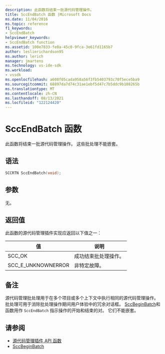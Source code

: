 ```yaml
---
description: 此函数将结束一批源代码管理操作。
title: SccEndBatch 函数 |Microsoft Docs
ms.date: 11/04/2016
ms.topic: reference
f1_keywords:
- SccEndBatch
helpviewer_keywords:
- SccEndBatch function
ms.assetid: 100e7833-fe0a-45c0-9fca-3e61fd1165b7
author: leslierichardson95
ms.author: lerich
manager: jmartens
ms.technology: vs-ide-sdk
ms.workload:
- vssdk
ms.openlocfilehash: a608f05cada958a56f3fb5403793c70f5ece5ba9
ms.sourcegitcommit: 68897da7d74c31ae1ebf5d47c7b5ddc9b108265b
ms.translationtype: MT
ms.contentlocale: zh-CN
ms.lasthandoff: 08/13/2021
ms.locfileid: "122124420"
---
```

# <a name="sccendbatch-function"></a>SccEndBatch 函数
此函数将结束一批源代码管理操作。 这些批处理不能嵌套。

## <a name="syntax"></a>语法

```cpp
SCCRTN SccEndBatch(void);
```

## <a name="parameters"></a>参数
 无。

## <a name="return-value"></a>返回值
 此函数的源代码管理插件实现应返回以下值之一：

|值|说明|
|-----------|-----------------|
|SCC_OK|成功结束批处理操作。|
|SCC_E_UNKNOWNERROR|非特定故障。|

## <a name="remarks"></a>备注
 源代码管理批处理用于在多个项目或多个上下文中执行相同的源代码管理操作。 批处理可用于消除批处理操作期间用户体验中的冗余对话框。 [SccBeginBatch](../extensibility/sccbeginbatch-function.md)和函数用作 `SccEndBatch` 指示操作的开始和结束的对。 它们不能嵌套。

## <a name="see-also"></a>请参阅
- [源代码管理插件 API 函数](../extensibility/source-control-plug-in-api-functions.md)
- [SccBeginBatch](../extensibility/sccbeginbatch-function.md)

